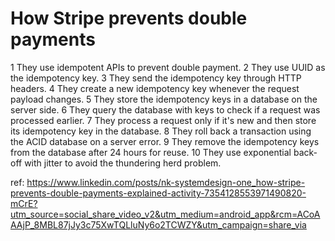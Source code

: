 # How Stripe prevents double payments

1 They use idempotent APIs to prevent double payment.
2 They use UUID as the idempotency key.
3 They send the idempotency key through HTTP headers.
4 They create a new idempotency key whenever the request payload changes.
5 They store the idempotency keys in a database on the server side.
6 They query the database with keys to check if a request was processed earlier.
7 They process a request only if it's new and then store its idempotency key in the database.
8 They roll back a transaction using the ACID database on a server error.
9 They remove the idempotency keys from the database after 24 hours for reuse.
10 They use exponential back-off with jitter to avoid the thundering herd problem.

ref: https://www.linkedin.com/posts/nk-systemdesign-one_how-stripe-prevents-double-payments-explained-activity-7354128553971490820-mCrE?utm_source=social_share_video_v2&utm_medium=android_app&rcm=ACoAAAjP_8MBL87jJy3c75XwTQLluNy6o2TCWZY&utm_campaign=share_via
